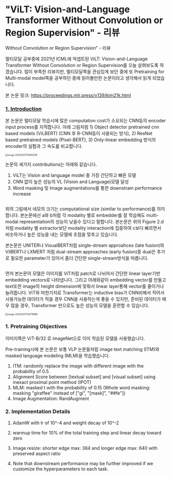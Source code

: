# "ViLT: Vision-and-Language Transformer Without Convolution or Region Supervision" - 리뷰



Without Convolution or Region Supervision" - 리뷰

멀티모달 공부중에 2021년 ICML에 억셉트된 ViLT: Vision-and-Language Transformer Without Convolution or Region Supervision를 오늘 살펴보도록 하겠습니다. 많이 부족한 리뷰지만, 멀티모달쪽을 관심있게 보던 중에 또 Pretraining for Multi-modal model쪽을 공부하던 중에 읽어볼만한 논문이라고 생각해서 읽게 되었습니다.

본 논문 링크: https://proceedings.mlr.press/v139/kim21k.html

### <u>1. Introduction</u>

본 논문은 멀티모달 학습시에 많은 computation cost가 소요되는 CNN등의 encoder input process를 지적합니다. 아래 그림처럼 1) Object detector pretrained cnn based models (ViLBERT) (CNN 후 R-CNN등이 사용되는 방식), 2) ResNet based pretrained models (Pixel-BERT), 3) Only-linear embedding 방식의 encoder의 실험과 그 속도를 비교합니다.

<img src="{{ site.url }}{{ site.baseurl }}/assets/images/image-20220527112942519.png" alt="image-20220527112942519" style="zoom:50%;" />

논문의 세가지 contributions는 아래와 같습니다.

1) ViLT는 Vision and language model 중 가장 간단하고 빠른 모델
2) CNN 없이 높은 성능의 VL (Vision and Language)모델 달성
3) Word masking 및 Image augmentations를 통한 downstram performance increase

<img src="{{ site.url }}{{ site.baseurl }}/assets/images/image-20220527131435842.png" alt="">

위의 그림에서 네모의 크기는 computational size (similar to performance)를 의미합니다. 본논문에선 a와 b처럼 각 modality 별로 embedder를 잘 학습해도 multi-modal representation의 성능이 낮을수 있다고 말합니다. 본논문은 위의 Figure 2.d 처럼 modality 별 extractor보단 modality interaction에 집중하여 c보다 빠르면서 비슷하거나 높은 성능을 내는 모델에 초점을 맞추고 있습니다.

본논문은 UNITER나 VisualBERT처럼 single-stream approahces (late fusion)와 VilBERT나 LXMERT 처럼 dual-stream approaches (early fusion)중 dual은 추가로 필요한 parameter가 있어서 좀더 간단한 single-stream방식을 따릅니다.

<img src="{{ site.url }}{{ site.baseurl }}/assets/images/image-20220527133817570.png" alt="">

먼저 본논문의 모델은 이미지를 ViT처럼 patch로 나뉘어서 간단한 linear layer기반 embedding vectors로 나타냅니다. 그리고 아래와같이 embedding vector를 만들고 text또한 image의 height dimension에 맞춰서 linear layer통해 vector를 줄이거나 늘려줍니다. ViT와 마찬가지로 Transformer는 inductive bias가 CNN비해서 적어서 사용가능한 데이터가 적을 경우 CNN을 사용하는게 좋을 수 있지만, 준비된 데이터가 매우 많을 경우, Transformer 만으로도 높은 성능의 모델을 훈련할 수 있습니다.

<img src="{{ site.url }}{{ site.baseurl }}/assets/images/image-20220527134716996.png" alt="image-20220527134716996" style="zoom:50%;" />

### 1. Pretraining Objectives

이미지쪽은 ViT-B/32 로 imageNet으로 이미 학습된 모델을 사용했습니다.

Pre-training시에 본 논문은 보통 VLP 논문들처럼 image text matching (ITM)와 masked language modeling (MLM)을 학습했습니다.

1. ITM: randomly replace the image with different image with the probability of 0.5.
2. Alignment Score between [textual subset] and [visual subset] using inexact proximal point method (IPOT)
3. MLM: masked t with the probability of 0.15 (Whole word masking: masking "giraffee" instead of ["gi", "[mask]", "##fe"])
4. Image Augmentation: RandAugment



### 2. Implementation Details

1. AdamW with lr of 10^-4 and weight decay of 10^-2

2. warmup time for 10% of the total training step and linear decay toward zero

3. Image resize: shorter edge max: 384 and longer edge max: 640 with preserved aspect ratio

4. Note that downstream performance may be further improved if we customize the hyperparameters to each task. 

   
